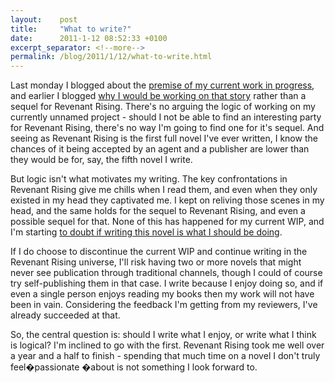 ```yaml
---
layout:    post
title:     "What to write?"
date:      2011-1-12 08:52:33 +0100
excerpt_separator: <!--more-->
permalink: /blog/2011/1/12/what-to-write.html
---
```


Last monday I blogged about the [premise of my current work in progress](https://www.jeroensteenbeeke.nl/2011/01/10/novel-premise/), and earlier I blogged [why I would be working on that story](https://www.jeroensteenbeeke.nl/2010/12/07/my-next-writing-project/) rather than a sequel for Revenant Rising. There's no arguing the logic of working on my currently unnamed project - should I not be able to find an interesting party for Revenant Rising, there's no way I'm going to find one for it's sequel. And seeing as Revenant Rising is the first full novel I've ever written, I know the chances of it being accepted by an agent and a publisher are lower than they would be for, say, the fifth novel I write.

<!--more-->
But logic isn't what motivates my writing. The key confrontations in Revenant Rising give me chills when I read them, and even when they only existed in my head they captivated me. I kept on reliving those scenes in my head, and the same holds for the sequel to Revenant Rising, and even a possible sequel for that. None of this has happened for my current WIP, and I'm starting [to doubt if writing this novel is what I should be doing](http://twitter.com/JeroenFM/status/25100414277910528).

If I do choose to discontinue the current WIP and continue writing in the Revenant Rising universe, I'll risk having two or more novels that might never see publication through traditional channels, though I could of course try self-publishing them in that case. I write because I enjoy doing so, and if even a single person enjoys reading my books then my work will not have been in vain. Considering the feedback I'm getting from my reviewers, I've already succeeded at that.

So, the central question is: should I write what I enjoy, or write what I think is logical? I'm inclined to go with the first. Revenant Rising took me well over a year and a half to finish - spending that much time on a novel I don't truly feel�passionate �about is not something I look forward to.